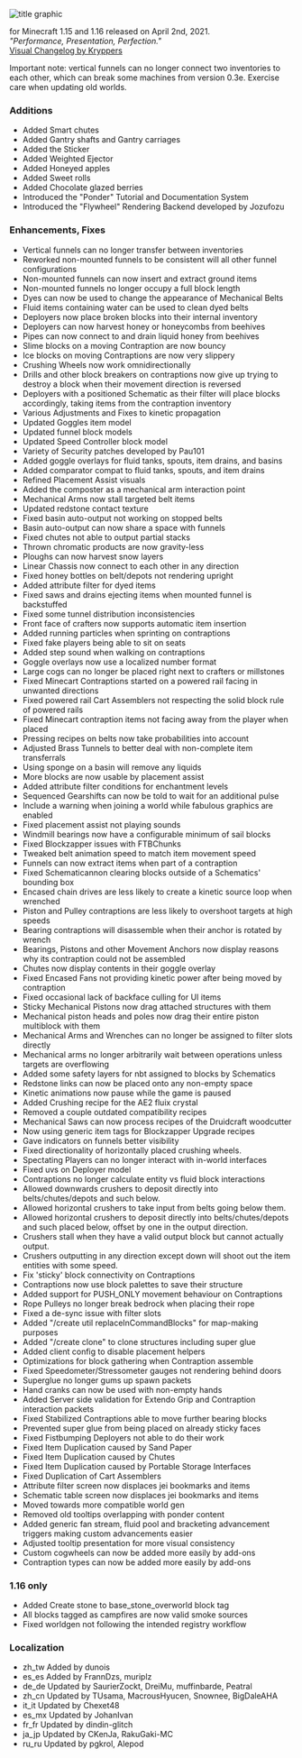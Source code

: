 ![title graphic](https://i.imgur.com/WqZSXzw.png)

for Minecraft 1.15 and 1.16 released on April 2nd, 2021.  
_"Performance, Presentation, Perfection."_  
[Visual Changelog by Kryppers](https://i.imgur.com/rTJEGrT.png)

Important note: vertical funnels can no longer connect two inventories to each other, which can break some machines from
version 0.3e. Exercise care when updating old worlds.

### Additions

- Added Smart chutes
- Added Gantry shafts and Gantry carriages
- Added the Sticker
- Added Weighted Ejector
- Added Honeyed apples
- Added Sweet rolls
- Added Chocolate glazed berries
- Introduced the "Ponder" Tutorial and Documentation System
- Introduced the "Flywheel" Rendering Backend developed by Jozufozu

### Enhancements, Fixes

- Vertical funnels can no longer transfer between inventories
- Reworked non-mounted funnels to be consistent will all other funnel configurations
- Non-mounted funnels can now insert and extract ground items
- Non-mounted funnels no longer occupy a full block length
- Dyes can now be used to change the appearance of Mechanical Belts
- Fluid items containing water can be used to clean dyed belts
- Deployers now place broken blocks into their internal inventory
- Deployers can now harvest honey or honeycombs from beehives
- Pipes can now connect to and drain liquid honey from beehives
- Slime blocks on a moving Contraption are now bouncy
- Ice blocks on moving Contraptions are now very slippery
- Crushing Wheels now work omnidirectionally
- Drills and other block breakers on contraptions now give up trying to destroy a block when their movement direction is
  reversed
- Deployers with a positioned Schematic as their filter will place blocks accordingly, taking items from the contraption
  inventory
- Various Adjustments and Fixes to kinetic propagation
- Updated Goggles item model
- Updated funnel block models
- Updated Speed Controller block model
- Variety of Security patches developed by Pau101
- Added goggle overlays for fluid tanks, spouts, item drains, and basins
- Added comparator compat to fluid tanks, spouts, and item drains
- Refined Placement Assist visuals
- Added the composter as a mechanical arm interaction point
- Mechanical Arms now stall targeted belt items
- Updated redstone contact texture
- Fixed basin auto-output not working on stopped belts
- Basin auto-output can now share a space with funnels
- Fixed chutes not able to output partial stacks
- Thrown chromatic products are now gravity-less
- Ploughs can now harvest snow layers
- Linear Chassis now connect to each other in any direction
- Fixed honey bottles on belt/depots not rendering upright
- Added attribute filter for dyed items
- Fixed saws and drains ejecting items when mounted funnel is backstuffed
- Fixed some tunnel distribution inconsistencies
- Front face of crafters now supports automatic item insertion
- Added running particles when sprinting on contraptions
- Fixed fake players being able to sit on seats
- Added step sound when walking on contraptions
- Goggle overlays now use a localized number format
- Large cogs can no longer be placed right next to crafters or millstones
- Fixed Minecart Contraptions started on a powered rail facing in unwanted directions
- Fixed powered rail Cart Assemblers not respecting the solid block rule of powered rails
- Fixed Minecart contraption items not facing away from the player when placed
- Pressing recipes on belts now take probabilities into account
- Adjusted Brass Tunnels to better deal with non-complete item transferrals
- Using sponge on a basin will remove any liquids
- More blocks are now usable by placement assist
- Added attribute filter conditions for enchantment levels
- Sequenced Gearshifts can now be told to wait for an additional pulse
- Include a warning when joining a world while fabulous graphics are enabled
- Fixed placement assist not playing sounds
- Windmill bearings now have a configurable minimum of sail blocks
- Fixed Blockzapper issues with FTBChunks
- Tweaked belt animation speed to match item movement speed
- Funnels can now extract items when part of a contraption
- Fixed Schematicannon clearing blocks outside of a Schematics' bounding box
- Encased chain drives are less likely to create a kinetic source loop when wrenched
- Piston and Pulley contraptions are less likely to overshoot targets at high speeds
- Bearing contraptions will disassemble when their anchor is rotated by wrench
- Bearings, Pistons and other Movement Anchors now display reasons why its contraption could not be assembled
- Chutes now display contents in their goggle overlay
- Fixed Encased Fans not providing kinetic power after being moved by contraption
- Fixed occasional lack of backface culling for UI items
- Sticky Mechanical Pistons now drag attached structures with them
- Mechanical piston heads and poles now drag their entire piston multiblock with them
- Mechanical Arms and Wrenches can no longer be assigned to filter slots directly
- Mechanical arms no longer arbitrarily wait between operations unless targets are overflowing
- Added some safety layers for nbt assigned to blocks by Schematics
- Redstone links can now be placed onto any non-empty space
- Kinetic animations now pause while the game is paused
- Added Crushing recipe for the AE2 fluix crystal
- Removed a couple outdated compatibility recipes
- Mechanical Saws can now process recipes of the Druidcraft woodcutter
- Now using generic item tags for Blockzapper Upgrade recipes
- Gave indicators on funnels better visibility
- Fixed directionality of horizontally placed crushing wheels.
- Spectating Players can no longer interact with in-world interfaces
- Fixed uvs on Deployer model
- Contraptions no longer calculate entity vs fluid block interactions
- Allowed downwards crushers to deposit directly into belts/chutes/depots and such below.
- Allowed horizontal crushers to take input from belts going below them.
- Allowed horizontal crushers to deposit directly into belts/chutes/depots and such placed below, offset by one in the
  output direction.
- Crushers stall when they have a valid output block but cannot actually output.
- Crushers outputting in any direction except down will shoot out the item entities with some speed.
- Fix 'sticky' block connectivity on Contraptions
- Contraptions now use block palettes to save their structure
- Added support for PUSH_ONLY movement behaviour on Contraptions
- Rope Pulleys no longer break bedrock when placing their rope
- Fixed a de-sync issue with filter slots
- Added "/create util replaceInCommandBlocks" for map-making purposes
- Added "/create clone" to clone structures including super glue
- Added client config to disable placement helpers
- Optimizations for block gathering when Contraption assemble
- Fixed Speedometer/Stressometer gauges not rendering behind doors
- Superglue no longer gums up spawn packets
- Hand cranks can now be used with non-empty hands
- Added Server side validation for Extendo Grip and Contraption interaction packets
- Fixed Stabilized Contraptions able to move further bearing blocks
- Prevented super glue from being placed on already sticky faces
- Fixed Fistbumping Deployers not able to do their work
- Fixed Item Duplication caused by Sand Paper
- Fixed Item Duplication caused by Chutes
- Fixed Item Duplication caused by Portable Storage Interfaces
- Fixed Duplication of Cart Assemblers
- Attribute filter screen now displaces jei bookmarks and items
- Schematic table screen now displaces jei bookmarks and items
- Moved towards more compatible world gen
- Removed old tooltips overlapping with ponder content
- Added generic fan stream, fluid pool and bracketing advancement triggers making custom advancements easier
- Adjusted tooltip presentation for more visual consistency
- Custom cogwheels can now be added more easily by add-ons
- Contraption types can now be added more easily by add-ons

### 1.16 only

- Added Create stone to base_stone_overworld block tag
- All blocks tagged as campfires are now valid smoke sources
- Fixed worldgen not following the intended registry workflow

### Localization

- zh_tw Added by dunois
- es_es Added by FrannDzs, muriplz
- de_de Updated by SaurierZockt, DreiMu, muffinbarde, Peatral
- zh_cn Updated by TUsama, MacrousHyucen, Snownee, BigDaleAHA
- it_it Updated by Chexet48
- es_mx Updated by JohanIvan
- fr_fr Updated by dindin-glitch
- ja_jp Updated by CKenJa, RakuGaki-MC
- ru_ru Updated by pgkrol, Alepod
